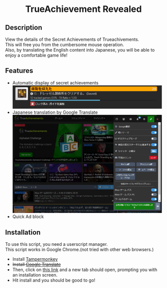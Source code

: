 <div align="center">
  <h1>TrueAchievement Revealed</h1>
</div>

## Description
View the details of the Secret Achievements of Trueachivements.<br>
This will free you from the cumbersome mouse operation.<br>
Also, by translating the English content into Japanese, you will be able to enjoy a comfortable game life!<br>

## Features
- Automatic display of secret achievements
  ![](img/secret.png)
- Japanese translation by Google Translate
  ![](img/setting.png)
- Quick Ad block

## Installation
To use this script, you need a userscript manager.<br>
This script works in Google Chrome.(not tried with other web browsers.)

- Install [Tampermonkey](https://chrome.google.com/webstore/detail/tampermonkey/dhdgffkkebhmkfjojejmpbldmpobfkfo) 
- <s>Install [Google Translate](https://chrome.google.com/webstore/detail/google-translate/aapbdbdomjkkjkaonfhkkikfgjllcleb) </s>
- Then, click on [this link](https://github.com/akanesign/trueachivement/raw/main/true_achievements_without_hiding.user.js) and a new tab should open, prompting you with an installation screen.
- Hit install and you should be good to go!
